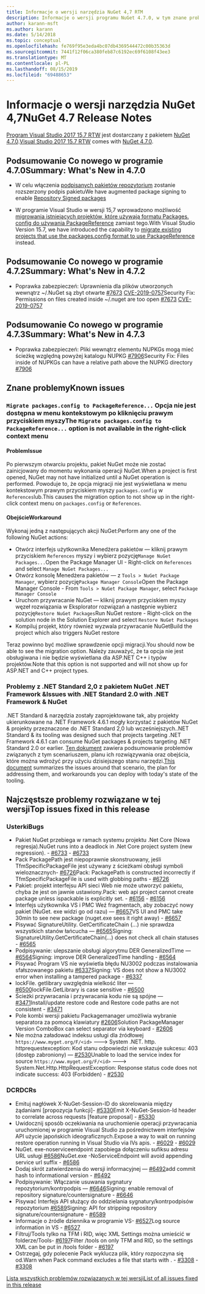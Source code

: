 ```yaml
---
title: Informacje o wersji narzędzia NuGet 4,7 RTM
description: Informacje o wersji programu NuGet 4.7.0, w tym znane problemy, poprawki błędów, dodane funkcje i DCR.
author: karann-msft
ms.author: karann
ms.date: 5/14/2018
ms.topic: conceptual
ms.openlocfilehash: fe769f95e3eda4bc07db4369544472c00b35363d
ms.sourcegitcommit: 7441f12f06ca380feb87c6192ec69f6108f43ee3
ms.translationtype: MT
ms.contentlocale: pl-PL
ms.lasthandoff: 08/15/2019
ms.locfileid: "69488653"
---
```

# <a name="nuget-47-release-notes"></a><span data-ttu-id="1a685-103">Informacje o wersji narzędzia NuGet 4,7</span><span class="sxs-lookup"><span data-stu-id="1a685-103">NuGet 4.7 Release Notes</span></span>

<span data-ttu-id="1a685-104">[Program Visual Studio 2017 15,7 RTW](https://www.visualstudio.com/news/releasenotes/vs2017-relnotes) jest dostarczany z pakietem [NuGet 4.7.0](https://dist.nuget.org/win-x86-commandline/v4.7.0/nuget.exe).</span><span class="sxs-lookup"><span data-stu-id="1a685-104">[Visual Studio 2017 15.7 RTW](https://www.visualstudio.com/news/releasenotes/vs2017-relnotes) comes with [NuGet 4.7.0](https://dist.nuget.org/win-x86-commandline/v4.7.0/nuget.exe).</span></span>

## <a name="summary-whats-new-in-470"></a><span data-ttu-id="1a685-105">Podsumowanie Co nowego w programie 4.7.0</span><span class="sxs-lookup"><span data-stu-id="1a685-105">Summary: What's New in 4.7.0</span></span>

* <span data-ttu-id="1a685-106">W celu włączenia [podpisanych pakietów repozytorium](https://github.com/NuGet/Home/wiki/Repository-Signatures) zostanie rozszerzony podpis pakietu</span><span class="sxs-lookup"><span data-stu-id="1a685-106">We have augmented package signing to enable [Repository Signed packages](https://github.com/NuGet/Home/wiki/Repository-Signatures)</span></span>

* <span data-ttu-id="1a685-107">W programie Visual Studio w wersji 15,7 wprowadzono możliwość [migrowania istniejących projektów, które używają formatu Packages. config do używania PackageReference](https://docs.microsoft.com/en-us/nuget/consume-packages/migrate-packages-config-to-package-reference) zamiast tego.</span><span class="sxs-lookup"><span data-stu-id="1a685-107">With Visual Studio Version 15.7, we have introduced the capability to [migrate existing projects that use the packages.config format to use PackageReference](https://docs.microsoft.com/en-us/nuget/consume-packages/migrate-packages-config-to-package-reference) instead.</span></span>

## <a name="summary-whats-new-in-472"></a><span data-ttu-id="1a685-108">Podsumowanie Co nowego w programie 4.7.2</span><span class="sxs-lookup"><span data-stu-id="1a685-108">Summary: What's New in 4.7.2</span></span>

* <span data-ttu-id="1a685-109">Poprawka zabezpieczeń: Uprawnienia dla plików utworzonych wewnątrz ~/.NuGet są zbyt otwarte [#7673](https://github.com/NuGet/Home/issues/7673) [CVE-2019-0757](https://portal.msrc.microsoft.com/en-us/security-guidance/advisory/CVE-2019-0757)</span><span class="sxs-lookup"><span data-stu-id="1a685-109">Security Fix: Permissions on files created inside ~/.nuget are too open [#7673](https://github.com/NuGet/Home/issues/7673) [CVE-2019-0757](https://portal.msrc.microsoft.com/en-us/security-guidance/advisory/CVE-2019-0757)</span></span>

## <a name="summary-whats-new-in-473"></a><span data-ttu-id="1a685-110">Podsumowanie Co nowego w programie 4.7.3</span><span class="sxs-lookup"><span data-stu-id="1a685-110">Summary: What's New in 4.7.3</span></span>

* <span data-ttu-id="1a685-111">Poprawka zabezpieczeń: Pliki wewnątrz elementu NUPKGs mogą mieć ścieżkę względną powyżej katalogu NUPKG [#7906](https://github.com/NuGet/Home/issues/7906)</span><span class="sxs-lookup"><span data-stu-id="1a685-111">Security Fix: Files inside of NUPKGs can have a relative path above the NUPKG directory [#7906](https://github.com/NuGet/Home/issues/7906)</span></span>

## <a name="known-issues"></a><span data-ttu-id="1a685-112">Znane problemy</span><span class="sxs-lookup"><span data-stu-id="1a685-112">Known issues</span></span>

### <a name="the-migrate-packagesconfig-to-packagereference-option-is-not-available-in-the-right-click-context-menu"></a><span data-ttu-id="1a685-113">`Migrate packages.config to PackageReference...` Opcja nie jest dostępna w menu kontekstowym po kliknięciu prawym przyciskiem myszy</span><span class="sxs-lookup"><span data-stu-id="1a685-113">The `Migrate packages.config to PackageReference...` option is not available in the right-click context menu</span></span>

#### <a name="issue"></a><span data-ttu-id="1a685-114">Problem</span><span class="sxs-lookup"><span data-stu-id="1a685-114">Issue</span></span>

<span data-ttu-id="1a685-115">Po pierwszym otwarciu projektu, pakiet NuGet może nie zostać zainicjowany do momentu wykonania operacji NuGet.</span><span class="sxs-lookup"><span data-stu-id="1a685-115">When a project is first opened, NuGet may not have initialized until a NuGet operation is performed.</span></span> <span data-ttu-id="1a685-116">Powoduje to, że opcja migracji nie jest wyświetlana w menu kontekstowym prawym przyciskiem myszy `packages.config` w `References`lub.</span><span class="sxs-lookup"><span data-stu-id="1a685-116">This causes the migration option to not show up in the right-click context menu on `packages.config` or `References`.</span></span>

#### <a name="workaround"></a><span data-ttu-id="1a685-117">Obejście</span><span class="sxs-lookup"><span data-stu-id="1a685-117">Workaround</span></span>

<span data-ttu-id="1a685-118">Wykonaj jedną z następujących akcji NuGet:</span><span class="sxs-lookup"><span data-stu-id="1a685-118">Perform any one of the following NuGet actions:</span></span>
* <span data-ttu-id="1a685-119">Otwórz interfejs użytkownika Menedżera pakietów — kliknij prawym przyciskiem `References` myszy i wybierz pozycję`Manage NuGet Packages...`</span><span class="sxs-lookup"><span data-stu-id="1a685-119">Open the Package Manager UI - Right-click on `References` and select `Manage NuGet Packages...`</span></span>
* <span data-ttu-id="1a685-120">Otwórz konsolę Menedżera pakietów — z `Tools > NuGet Package Manager`, wybierz pozycję`Package Manager Console`</span><span class="sxs-lookup"><span data-stu-id="1a685-120">Open the Package Manager Console - From `Tools > NuGet Package Manager`, select `Package Manager Console`</span></span>
* <span data-ttu-id="1a685-121">Uruchom przywracanie NuGet — kliknij prawym przyciskiem myszy węzeł rozwiązania w Eksplorator rozwiązań a następnie wybierz pozycję`Restore NuGet Packages`</span><span class="sxs-lookup"><span data-stu-id="1a685-121">Run NuGet restore - Right-click on the solution node in the Solution Explorer and select `Restore NuGet Packages`</span></span>
* <span data-ttu-id="1a685-122">Kompiluj projekt, który również wyzwala przywracanie NuGet</span><span class="sxs-lookup"><span data-stu-id="1a685-122">Build the project which also triggers NuGet restore</span></span>

<span data-ttu-id="1a685-123">Teraz powinno być możliwe sprawdzenie opcji migracji.</span><span class="sxs-lookup"><span data-stu-id="1a685-123">You should now be able to see the migration option.</span></span> <span data-ttu-id="1a685-124">Należy zauważyć, że ta opcja nie jest obsługiwana i nie będzie wyświetlana dla ASP.NET C++ i typów projektów.</span><span class="sxs-lookup"><span data-stu-id="1a685-124">Note that this option is not supported and will not show up for ASP.NET and C++ project types.</span></span>

### <a name="issues-with-net-standard-20-with-net-framework--nuget"></a><span data-ttu-id="1a685-125">Problemy z .NET Standard 2,0 z pakietem NuGet .NET Framework &</span><span class="sxs-lookup"><span data-stu-id="1a685-125">Issues with .NET Standard 2.0 with .NET Framework & NuGet</span></span>

<span data-ttu-id="1a685-126">.NET Standard & narzędzia zostały zaprojektowane tak, aby projekty ukierunkowane na .NET Framework 4.6.1 mogły korzystać z pakietów NuGet & projekty przeznaczone do .NET Standard 2,0 lub wcześniejszych.</span><span class="sxs-lookup"><span data-stu-id="1a685-126">.NET Standard & its tooling was designed such that projects targeting .NET Framework 4.6.1 can consume NuGet packages & projects targeting .NET Standard 2.0 or earlier.</span></span> <span data-ttu-id="1a685-127">[Ten dokument](https://github.com/dotnet/standard/issues/481) zawiera podsumowanie problemów związanych z tym scenariuszem, planu ich rozwiązywania oraz obejścia, które można wdrożyć przy użyciu dzisiejszego stanu narzędzi.</span><span class="sxs-lookup"><span data-stu-id="1a685-127">[This document](https://github.com/dotnet/standard/issues/481) summarizes the issues around that scenario, the plan for addressing them, and workarounds you can deploy with today's state of the tooling.</span></span>

## <a name="top-issues-fixed-in-this-release"></a><span data-ttu-id="1a685-128">Najczęstsze problemy rozwiązane w tej wersji</span><span class="sxs-lookup"><span data-stu-id="1a685-128">Top issues fixed in this release</span></span>

### <a name="bugs"></a><span data-ttu-id="1a685-129">Usterki</span><span class="sxs-lookup"><span data-stu-id="1a685-129">Bugs</span></span>

* <span data-ttu-id="1a685-130">Pakiet NuGet przebiega w ramach systemu projektu .Net Core (Nowa regresja).</span><span class="sxs-lookup"><span data-stu-id="1a685-130">NuGet runs into a deadlock in .Net Core project system (new regression).</span></span><span data-ttu-id="1a685-131"> - [#6733](https://github.com/NuGet/Home/issues/6733)</span><span class="sxs-lookup"><span data-stu-id="1a685-131"> - [#6733](https://github.com/NuGet/Home/issues/6733)</span></span>
* <span data-ttu-id="1a685-132">Pack PackagePath jest niepoprawnie skonstruowany, jeśli TfmSpecificPackageFile jest używany z ścieżkami obsługi symboli wieloznacznych- [#6726](https://github.com/NuGet/Home/issues/6726)</span><span class="sxs-lookup"><span data-stu-id="1a685-132">Pack: PackagePath is constructed incorrectly if TfmSpecificPackageFile is used with globbing paths - [#6726](https://github.com/NuGet/Home/issues/6726)</span></span>
* <span data-ttu-id="1a685-133">Pakiet: projekt interfejsu API sieci Web nie może utworzyć pakietu, chyba że jest on jawnie ustawiony.</span><span class="sxs-lookup"><span data-stu-id="1a685-133">Pack: web api project cannot create package unless ispackable is explicitly set.</span></span><span data-ttu-id="1a685-134"> - [#6156](https://github.com/NuGet/Home/issues/6156)</span><span class="sxs-lookup"><span data-stu-id="1a685-134"> - [#6156](https://github.com/NuGet/Home/issues/6156)</span></span>
* <span data-ttu-id="1a685-135">Interfejs użytkownika VS i PMC Weź fragmentach, aby zobaczyć nowy pakiet (NuGet. exe widzi go od razu) — [#6657](https://github.com/NuGet/Home/issues/6657)</span><span class="sxs-lookup"><span data-stu-id="1a685-135">VS UI and PMC take 30min to see new package (nuget.exe sees it right away) - [#6657](https://github.com/NuGet/Home/issues/6657)</span></span>
* <span data-ttu-id="1a685-136">Pisywać  SignatureUtility. GetCertificateChain (...) nie sprawdza wszystkich stanów łańcucha — [#6565](https://github.com/NuGet/Home/issues/6565)</span><span class="sxs-lookup"><span data-stu-id="1a685-136">Signing:  SignatureUtility.GetCertificateChain(...) does not check all chain statuses - [#6565](https://github.com/NuGet/Home/issues/6565)</span></span>
* <span data-ttu-id="1a685-137">Podpisywanie: ulepszanie obsługi algorytmu DER GeneralizedTime — [#6564](https://github.com/NuGet/Home/issues/6564)</span><span class="sxs-lookup"><span data-stu-id="1a685-137">Signing:  improve DER GeneralizedTime handling - [#6564](https://github.com/NuGet/Home/issues/6564)</span></span>
* <span data-ttu-id="1a685-138">Pisywać Program VS nie wyświetla błędu NU3002 podczas instalowania sfałszowanego pakietu [#6337](https://github.com/NuGet/Home/issues/6337)</span><span class="sxs-lookup"><span data-stu-id="1a685-138">Signing: VS does not show a NU3002 error when installing a tampered package - [#6337](https://github.com/NuGet/Home/issues/6337)</span></span>
* <span data-ttu-id="1a685-139">lockFile. getlibrary uwzględnia wielkość liter — [#6500](https://github.com/NuGet/Home/issues/6500)</span><span class="sxs-lookup"><span data-stu-id="1a685-139">lockFile.GetLibrary is case sensitive - [#6500](https://github.com/NuGet/Home/issues/6500)</span></span>
* <span data-ttu-id="1a685-140">Ścieżki przywracania i przywracania kodu nie są spójne — [#3471](https://github.com/NuGet/Home/issues/3471)</span><span class="sxs-lookup"><span data-stu-id="1a685-140">Install/update restore code and Restore code paths are not consistent - [#3471](https://github.com/NuGet/Home/issues/3471)</span></span>
* <span data-ttu-id="1a685-141">Pole kombi wersji pakietu Packagemanager umożliwia wybranie separatora za pomocą klawiatury [#2606](https://github.com/NuGet/Home/issues/2606)</span><span class="sxs-lookup"><span data-stu-id="1a685-141">Solution PackageManager Version ComboBox can select separator via keyboard - [#2606](https://github.com/NuGet/Home/issues/2606)</span></span>
* <span data-ttu-id="1a685-142">Nie można załadować indeksu usługi dla źródłowej `https://www.myget.org/F/<id>` ---> System .NET. http. httprequestexception: Kod stanu odpowiedzi nie wskazuje sukcesu: 403 (dostęp zabroniony) — [#2530](https://github.com/NuGet/Home/issues/2530)</span><span class="sxs-lookup"><span data-stu-id="1a685-142">Unable to load the service index for source `https://www.myget.org/F/<id>` ---> System.Net.Http.HttpRequestException: Response status code does not indicate success: 403 (Forbidden) - [#2530](https://github.com/NuGet/Home/issues/2530)</span></span>

### <a name="dcrs"></a><span data-ttu-id="1a685-143">DCR</span><span class="sxs-lookup"><span data-stu-id="1a685-143">DCRs</span></span>

* <span data-ttu-id="1a685-144">Emituj nagłówek X-NuGet-Session-ID do skorelowania między żądaniami [propozycja funkcji]- [#5330](https://github.com/NuGet/Home/issues/5330)</span><span class="sxs-lookup"><span data-stu-id="1a685-144">Emit X-NuGet-Session-Id header to correlate across requests [feature proposal] - [#5330](https://github.com/NuGet/Home/issues/5330)</span></span>
* <span data-ttu-id="1a685-145">Uwidocznij sposób oczekiwania na uruchomienie operacji przywracania uruchomionej w programie Visual Studio za pośrednictwem interfejsów API użycie japońskich ideograficznych.</span><span class="sxs-lookup"><span data-stu-id="1a685-145">Expose a way to wait on running restore operation running in Visual Studio via IVs apis.</span></span><span data-ttu-id="1a685-146"> - [#6029](https://github.com/NuGet/Home/issues/6029)</span><span class="sxs-lookup"><span data-stu-id="1a685-146"> - [#6029](https://github.com/NuGet/Home/issues/6029)</span></span>
* <span data-ttu-id="1a685-147">NuGet. exe-noserviceendpoint zapobiega dołączeniu sufiksu adresu URL usługi [#6586](https://github.com/NuGet/Home/issues/6586)</span><span class="sxs-lookup"><span data-stu-id="1a685-147">NuGet.exe -NoServiceEndpoint will avoid appending service url suffix - [#6586](https://github.com/NuGet/Home/issues/6586)</span></span>
* <span data-ttu-id="1a685-148">Dodaj skrót zatwierdzenia do wersji informacyjnej — [#6492](https://github.com/NuGet/Home/issues/6492)</span><span class="sxs-lookup"><span data-stu-id="1a685-148">add commit hash to informational version - [#6492](https://github.com/NuGet/Home/issues/6492)</span></span>
* <span data-ttu-id="1a685-149">Podpisywanie: Włączanie usuwania sygnatury repozytorium/kontrpodpis — [#6646](https://github.com/NuGet/Home/issues/6646)</span><span class="sxs-lookup"><span data-stu-id="1a685-149">Signing:  enable removal of repository signature/countersignature - [#6646](https://github.com/NuGet/Home/issues/6646)</span></span>
* <span data-ttu-id="1a685-150">Pisywać  Interfejs API służący do oddzielania sygnatury/kontrpodpisów repozytorium [#6589](https://github.com/NuGet/Home/issues/6589)</span><span class="sxs-lookup"><span data-stu-id="1a685-150">Signing:  API for stripping repository signature/countersignature - [#6589](https://github.com/NuGet/Home/issues/6589)</span></span>
* <span data-ttu-id="1a685-151">Informacje o źródle dziennika w programie VS- [#6527](https://github.com/NuGet/Home/issues/6527)</span><span class="sxs-lookup"><span data-stu-id="1a685-151">Log source information in VS - [#6527](https://github.com/NuGet/Home/issues/6527)</span></span>
* <span data-ttu-id="1a685-152">Filtruj/Tools tylko na TFM i RID, więc XML Settings można umieścić w folderze/Tools- [#6197](https://github.com/NuGet/Home/issues/6197)</span><span class="sxs-lookup"><span data-stu-id="1a685-152">Filter /tools on only TFM and RID, so the settings XML can be put in /tools folder - [#6197](https://github.com/NuGet/Home/issues/6197)</span></span>
* <span data-ttu-id="1a685-153">Ostrzegaj, gdy polecenie Pack wyklucza plik, który rozpoczyna się od.</span><span class="sxs-lookup"><span data-stu-id="1a685-153">Warn when Pack command excludes a file that starts with .</span></span><span data-ttu-id="1a685-154">  - [#3308](https://github.com/NuGet/Home/issues/3308)</span><span class="sxs-lookup"><span data-stu-id="1a685-154">  - [#3308](https://github.com/NuGet/Home/issues/3308)</span></span>

[<span data-ttu-id="1a685-155">Lista wszystkich problemów rozwiązanych w tej wersji</span><span class="sxs-lookup"><span data-stu-id="1a685-155">List of all issues fixed in this release</span></span>](https://github.com/NuGet/Home/issues?q=is%3Aissue+is%3Aclosed+milestone%3A%224.7")

